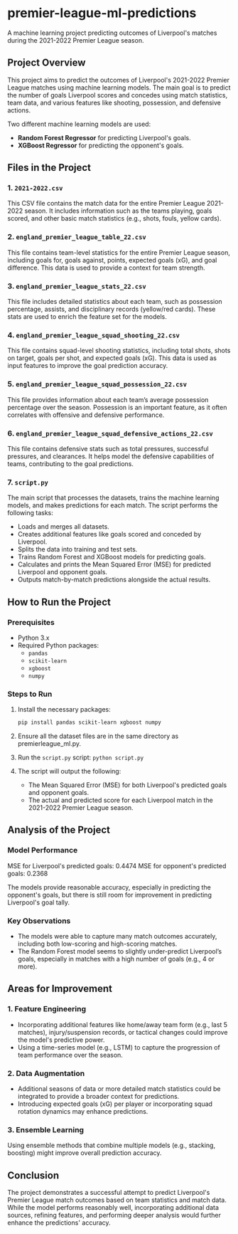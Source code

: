 # premier-league-ml-predictions
A machine learning project predicting outcomes of Liverpool's matches during the 2021-2022 Premier League season.

## Project Overview
This project aims to predict the outcomes of Liverpool's 2021-2022 Premier League matches using machine learning models. The main goal is to predict the number of goals Liverpool scores and concedes using match statistics, team data, and various features like shooting, possession, and defensive actions.

Two different machine learning models are used:
- **Random Forest Regressor** for predicting Liverpool's goals.
- **XGBoost Regressor** for predicting the opponent's goals.

## Files in the Project

### 1. `2021-2022.csv`
This CSV file contains the match data for the entire Premier League 2021-2022 season. It includes information such as the teams playing, goals scored, and other basic match statistics (e.g., shots, fouls, yellow cards).

### 2. `england_premier_league_table_22.csv`
This file contains team-level statistics for the entire Premier League season, including goals for, goals against, points, expected goals (xG), and goal difference. This data is used to provide a context for team strength.

### 3. `england_premier_league_stats_22.csv`
This file includes detailed statistics about each team, such as possession percentage, assists, and disciplinary records (yellow/red cards). These stats are used to enrich the feature set for the models.

### 4. `england_premier_league_squad_shooting_22.csv`
This file contains squad-level shooting statistics, including total shots, shots on target, goals per shot, and expected goals (xG). This data is used as input features to improve the goal prediction accuracy.

### 5. `england_premier_league_squad_possession_22.csv`
This file provides information about each team’s average possession percentage over the season. Possession is an important feature, as it often correlates with offensive and defensive performance.

### 6. `england_premier_league_squad_defensive_actions_22.csv`
This file contains defensive stats such as total pressures, successful pressures, and clearances. It helps model the defensive capabilities of teams, contributing to the goal predictions.

### 7. `script.py`
The main script that processes the datasets, trains the machine learning models, and makes predictions for each match. The script performs the following tasks:
- Loads and merges all datasets.
- Creates additional features like goals scored and conceded by Liverpool.
- Splits the data into training and test sets.
- Trains Random Forest and XGBoost models for predicting goals.
- Calculates and prints the Mean Squared Error (MSE) for predicted Liverpool and opponent goals.
- Outputs match-by-match predictions alongside the actual results.

## How to Run the Project

### Prerequisites
- Python 3.x
- Required Python packages:
  - `pandas`
  - `scikit-learn`
  - `xgboost`
  - `numpy`

### Steps to Run
1. Install the necessary packages:
   ```bash
   pip install pandas scikit-learn xgboost numpy

2. Ensure all the dataset files are in the same directory as premierleague_ml.py.

3. Run the `script.py` script:
`python script.py`

4. The script will output the following:
   - The Mean Squared Error (MSE) for both Liverpool's predicted goals and opponent goals.
   - The actual and predicted score for each Liverpool match in the 2021-2022 Premier League season.

## Analysis of the Project

### Model Performance
MSE for Liverpool's predicted goals: 0.4474
MSE for opponent's predicted goals: 0.2368

The models provide reasonable accuracy, especially in predicting the opponent's goals, but there is still room for improvement in predicting Liverpool's goal tally.

### Key Observations
- The models were able to capture many match outcomes accurately, including both low-scoring and high-scoring matches.
- The Random Forest model seems to slightly under-predict Liverpool’s goals, especially in matches with a high number of goals (e.g., 4 or more).

## Areas for Improvement

### 1. Feature Engineering
- Incorporating additional features like home/away team form (e.g., last 5 matches), injury/suspension records, or tactical changes could improve the model's predictive power.
- Using a time-series model (e.g., LSTM) to capture the progression of team performance over the season.

### 2. Data Augmentation
- Additional seasons of data or more detailed match statistics could be integrated to provide a broader context for predictions.
- Introducing expected goals (xG) per player or incorporating squad rotation dynamics may enhance predictions.
  
### 3. Ensemble Learning
Using ensemble methods that combine multiple models (e.g., stacking, boosting) might improve overall prediction accuracy.

## Conclusion
The project demonstrates a successful attempt to predict Liverpool's Premier League match outcomes based on team statistics and match data. While the model performs reasonably well, incorporating additional data sources, refining features, and performing deeper analysis would further enhance the predictions' accuracy.

